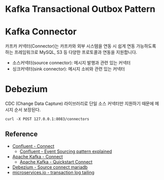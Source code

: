 # Kafka Transactional Outbox Pattern

# Kafka Connector

카프카 커넥터(Connector)는 카프카와 외부 시스템을 연동 시 쉽게 연동 가능하도록 하는 프레임워크로 MySQL, S3 등 다양한 프로토콜과 연동을 지원합니다.

- 소스커넥터(source connector): 메시지 발행과 관련 있는 커넥터
- 싱크커넥터(sink connector): 메시지 소비와 관련 있는 커넥터

# Debezium

CDC (Change Data Capture) 라이브러리로 단일 소스 커넥터만 지원하기 때문에 메시지 순서 보장된다.

```
curl -X POST 127.0.0.1:8083/connectors
```

## Reference

- [Confluent - Connect](https://docs.confluent.io/platform/current/connect/index.html)
  - [Confluent - Event Sourcing pattern explained](https://developer.confluent.io/courses/microservices/the-transactional-outbox-pattern/)
- [Apache Kafka - Connect](https://kafka.apache.org/documentation.html#connect)
  - [Apache Kafka - Quickstart Connect](https://kafka.apache.org/quickstart#quickstart_kafkaconnect)
- [Debezium - Source connect mariadb](https://debezium.io/documentation/reference/stable/connectors/mariadb.html)
- [microservices.io - transaction log tailing](https://microservices.io/patterns/data/transaction-log-tailing.html)
